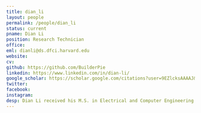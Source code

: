 ```yaml
---
title: dian_li
layout: people
permalink: /people/dian_li
status: current
pname: Dian Li
position: Research Technician
office: 
eml: dianli@ds.dfci.harvard.edu
website:
cv: 
github: https://github.com/BuilderPie
linkedin: https://www.linkedin.com/in/dian-li/
google_scholar: https://scholar.google.com/citations?user=9EZlcksAAAAJ&hl=en
twitter: 
facebook: 
instagram:
desp: Dian Li received his M.S. in Electrical and Computer Engineering from University of Florida in 2014, and B.S. in Optical Engineering from Zhejiang University in 2012. Before joining the Liu Lab in 2019, he worked on statistical modeling of retinal degeneration and glaucoma at Schepens Eye Research Institute. He is now working on computational pipelines for integrated gene signature evaluation. 
---
```

